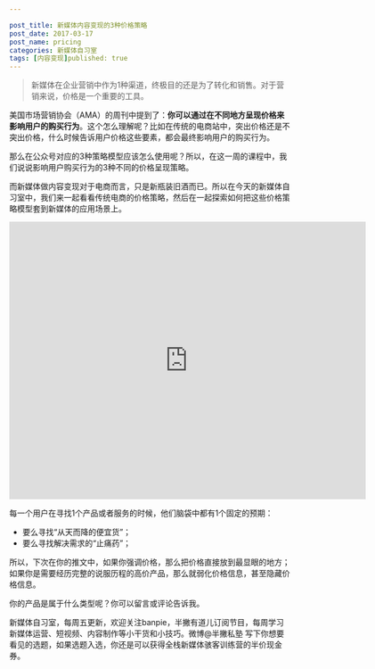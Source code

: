 ```yaml
---

post_title: 新媒体内容变现的3种价格策略
post_date: 2017-03-17
post_name: pricing
categories: 新媒体自习室
tags: [内容变现]published: true
---
```


> 新媒体在企业营销中作为1种渠道，终极目的还是为了转化和销售。对于营销来说，价格是一个重要的工具。

美国市场营销协会（AMA）的周刊中提到了：**你可以通过在不同地方呈现价格来影响用户的购买行为**。这个怎么理解呢？比如在传统的电商站中，突出价格还是不突出价格，什么时候告诉用户价格这些要素，都会最终影响用户的购买行为。

那么在公众号对应的3种策略模型应该怎么使用呢？所以，在这一周的课程中，我们说说影响用户购买行为的3种不同的价格呈现策略。

而新媒体做内容变现对于电商而言，只是新瓶装旧酒而已。所以在今天的新媒体自习室中，我们来一起看看传统电商的价格策略，然后在一起探索如何把这些价格策略模型套到新媒体的应用场景上。

<iframe frameborder="0" width="640" height="498" src="https://v.qq.com/iframe/player.html?vid=f0384n0qywv&tiny=0&auto=0" allowfullscreen></iframe>

每一个用户在寻找1个产品或者服务的时候，他们脑袋中都有1个固定的预期：

- 要么寻找“从天而降的便宜货”；
- 要么寻找解决需求的“止痛药”；

所以，下次在你的推文中，如果你强调价格，那么把价格直接放到最显眼的地方；如果你是需要经历完整的说服历程的高价产品，那么就弱化价格信息，甚至隐藏价格信息。

你的产品是属于什么类型呢？你可以留言或评论告诉我。

新媒体自习室，每周五更新，欢迎关注banpie，半撇有道儿订阅节目，每周学习新媒体运营、短视频、内容制作等小干货和小技巧。微博@半撇私塾 写下你想要看见的选题，如果选题入选，你还是可以获得全栈新媒体骇客训练营的半价现金券。